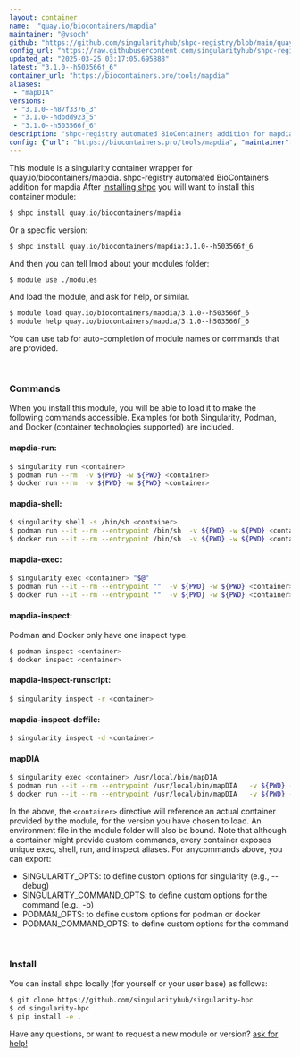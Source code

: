 ```yaml
---
layout: container
name:  "quay.io/biocontainers/mapdia"
maintainer: "@vsoch"
github: "https://github.com/singularityhub/shpc-registry/blob/main/quay.io/biocontainers/mapdia/container.yaml"
config_url: "https://raw.githubusercontent.com/singularityhub/shpc-registry/main/quay.io/biocontainers/mapdia/container.yaml"
updated_at: "2025-03-25 03:17:05.695888"
latest: "3.1.0--h503566f_6"
container_url: "https://biocontainers.pro/tools/mapdia"
aliases:
 - "mapDIA"
versions:
 - "3.1.0--h87f3376_3"
 - "3.1.0--hdbdd923_5"
 - "3.1.0--h503566f_6"
description: "shpc-registry automated BioContainers addition for mapdia"
config: {"url": "https://biocontainers.pro/tools/mapdia", "maintainer": "@vsoch", "description": "shpc-registry automated BioContainers addition for mapdia", "latest": {"3.1.0--h503566f_6": "sha256:7f40830bab8089587a25df53ca5651d12b476559e0e1e01398843023dd850dc7"}, "tags": {"3.1.0--h87f3376_3": "sha256:5dd2e76310560a97ac9bffb2d9b9392fd3db34e39a004e87b1639da5d2ed47b7", "3.1.0--hdbdd923_5": "sha256:b71b49d263379d3f20be396a792cd23241635d247be1647cc8eb1bea92f31174", "3.1.0--h503566f_6": "sha256:7f40830bab8089587a25df53ca5651d12b476559e0e1e01398843023dd850dc7"}, "docker": "quay.io/biocontainers/mapdia", "aliases": {"mapDIA": "/usr/local/bin/mapDIA"}}
---
```


This module is a singularity container wrapper for quay.io/biocontainers/mapdia.
shpc-registry automated BioContainers addition for mapdia
After [installing shpc](#install) you will want to install this container module:


```bash
$ shpc install quay.io/biocontainers/mapdia
```

Or a specific version:

```bash
$ shpc install quay.io/biocontainers/mapdia:3.1.0--h503566f_6
```

And then you can tell lmod about your modules folder:

```bash
$ module use ./modules
```

And load the module, and ask for help, or similar.

```bash
$ module load quay.io/biocontainers/mapdia/3.1.0--h503566f_6
$ module help quay.io/biocontainers/mapdia/3.1.0--h503566f_6
```

You can use tab for auto-completion of module names or commands that are provided.

<br>

### Commands

When you install this module, you will be able to load it to make the following commands accessible.
Examples for both Singularity, Podman, and Docker (container technologies supported) are included.

#### mapdia-run:

```bash
$ singularity run <container>
$ podman run --rm  -v ${PWD} -w ${PWD} <container>
$ docker run --rm  -v ${PWD} -w ${PWD} <container>
```

#### mapdia-shell:

```bash
$ singularity shell -s /bin/sh <container>
$ podman run --it --rm --entrypoint /bin/sh  -v ${PWD} -w ${PWD} <container>
$ docker run --it --rm --entrypoint /bin/sh  -v ${PWD} -w ${PWD} <container>
```

#### mapdia-exec:

```bash
$ singularity exec <container> "$@"
$ podman run --it --rm --entrypoint ""  -v ${PWD} -w ${PWD} <container> "$@"
$ docker run --it --rm --entrypoint ""  -v ${PWD} -w ${PWD} <container> "$@"
```

#### mapdia-inspect:

Podman and Docker only have one inspect type.

```bash
$ podman inspect <container>
$ docker inspect <container>
```

#### mapdia-inspect-runscript:

```bash
$ singularity inspect -r <container>
```

#### mapdia-inspect-deffile:

```bash
$ singularity inspect -d <container>
```


#### mapDIA

```bash
$ singularity exec <container> /usr/local/bin/mapDIA
$ podman run --it --rm --entrypoint /usr/local/bin/mapDIA   -v ${PWD} -w ${PWD} <container> -c " $@"
$ docker run --it --rm --entrypoint /usr/local/bin/mapDIA   -v ${PWD} -w ${PWD} <container> -c " $@"
```



In the above, the `<container>` directive will reference an actual container provided
by the module, for the version you have chosen to load. An environment file in the
module folder will also be bound. Note that although a container
might provide custom commands, every container exposes unique exec, shell, run, and
inspect aliases. For anycommands above, you can export:

 - SINGULARITY_OPTS: to define custom options for singularity (e.g., --debug)
 - SINGULARITY_COMMAND_OPTS: to define custom options for the command (e.g., -b)
 - PODMAN_OPTS: to define custom options for podman or docker
 - PODMAN_COMMAND_OPTS: to define custom options for the command

<br>

### Install

You can install shpc locally (for yourself or your user base) as follows:

```bash
$ git clone https://github.com/singularityhub/singularity-hpc
$ cd singularity-hpc
$ pip install -e .
```

Have any questions, or want to request a new module or version? [ask for help!](https://github.com/singularityhub/singularity-hpc/issues)